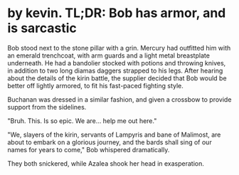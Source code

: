 
# by kevin. TL;DR: Bob has armor, and is sarcastic

Bob stood next to the stone pillar with a grin. Mercury had outfitted him with
an emerald trenchcoat, with arm guards and a light metal breastplate
underneath. He had a bandolier stocked with potions and throwing knives, in
addition to two long diamas daggers strapped to his legs. After hearing about
the details of the kirin battle, the supplier decided that Bob would be better
off lightly armored, to fit his fast-paced fighting style.

Buchanan was dressed in a similar fashion, and given a crossbow to provide support from the sidelines. 

"Bruh. This. Is so epic. We are... help me out here."

"We, slayers of the kirin, servants of Lampyris and bane of Malimost, are about
to embark on a glorious journey, and the bards shall sing of our names for
years to come," Bob whispered dramatically. 

They both snickered, while Azalea shook her head in exasperation.



